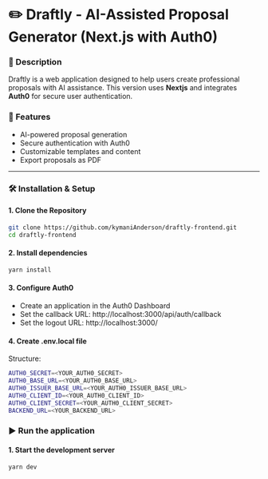 # ✏️ Draftly - AI-Assisted Proposal Generator (Next.js with Auth0)

### 📄 Description
Draftly is a web application designed to help users create professional proposals with AI assistance. This version uses **Nextjs** and integrates **Auth0** for secure user authentication.

### 🚀 Features
- AI-powered proposal generation
- Secure authentication with Auth0
- Customizable templates and content
- Export proposals as PDF
---

### 🛠️ Installation & Setup
#### 1. Clone the Repository
```bash
git clone https://github.com/kymaniAnderson/draftly-frontend.git
cd draftly-frontend
```

#### 2. Install dependencies
```bash
yarn install
```

#### 3. Configure Auth0
- Create an application in the Auth0 Dashboard
- Set the callback URL: http://localhost:3000/api/auth/callback
- Set the logout URL: http://localhost:3000/

#### 4. Create .env.local file
Structure:
```bash
AUTH0_SECRET=<YOUR_AUTH0_SECRET>
AUTH0_BASE_URL=<YOUR_AUTH0_BASE_URL>
AUTH0_ISSUER_BASE_URL=<YOUR_AUTH0_ISSUER_BASE_URL>
AUTH0_CLIENT_ID=<YOUR_AUTH0_CLIENT_ID>
AUTH0_CLIENT_SECRET=<YOUR_AUTH0_CLIENT_SECRET>
BACKEND_URL=<YOUR_BACKEND_URL>
```

### ▶️ Run the application
#### 1. Start the development server
```bash 
yarn dev
```